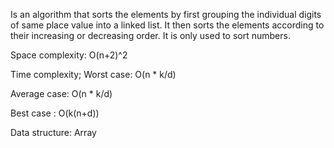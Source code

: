 Is an algorithm that sorts the elements by first grouping the individual digits of same place value into a linked list. It then sorts the elements according to their increasing or decreasing order. It is only used to sort numbers.

Space complexity: O(n+2)^2 

Time complexity; Worst case: O(n * k/d) 

Average case: O(n * k/d) 

Best case : O(k(n+d))

Data structure: Array
